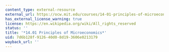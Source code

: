 ```yaml
---
content_type: external-resource
external_url: https://ocw.mit.edu/courses/14-01-principles-of-microeconomics-fall-2018/
has_external_license_warning: true
license: https://en.wikipedia.org/wiki/All_rights_reserved
status: ''
title: '*14.01 Principles of Microeconomics*'
uid: 7d6b128f-9126-40d0-8d19-3606e0213179
wayback_url: ''
---
```

